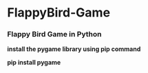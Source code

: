 # FlappyBird-Game
### Flappy Bird Game in Python

**install the pygame library using pip command**

**pip install pygame**
